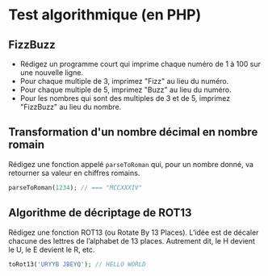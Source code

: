 # Test algorithmique (en PHP)

FizzBuzz
---

- Rédigez un programme court qui imprime chaque numéro de 1 à 100 sur une nouvelle ligne. 
- Pour chaque multiple de 3, imprimez "Fizz" au lieu du numéro. 
- Pour chaque multiple de 5, imprimez "Buzz" au lieu du numéro. 
- Pour les nombres qui sont des multiples de 3 et de 5, imprimez "FizzBuzz" au lieu du nombre.

Transformation d'un nombre décimal en nombre romain
---

Rédigez une fonction appelé `parseToRoman` qui, pour un nombre donné, va retourner sa valeur en chiffres romains.

```php
parseToRoman(1234); // === "MCCXXXIV"
```


Algorithme de décriptage de ROT13
---

Rédigez une fonction ROT13 (ou Rotate By 13 Places). L’idée est de décaler chacune des lettres de l’alphabet de 13 places. Autrement dit, le H devient le U, le E devient le R, etc.

```php
toRot13('URYYB JBEYQ'); // HELLO WORLD
```